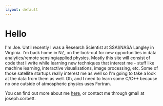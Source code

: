 ```yaml
---
layout: default
---
```


# Hello

I'm Joe. Until recently I was a Research Scientist at SSAI/NASA Langley in Virginia.  I'm back home in NZ, on the look-out for new opportunities in data analytics/remote sensing/applied physics.  Mostly this site will consist of code that I write while learning new techniques that interest me - stuff like machine learning, interactive visualisations, image processing, etc.  Some of those satellite startups really interest me as well so I'm going to take a look at the data from them as well.  Oh, and I need to learn some C/C++ because no one outside of atmospheric physics uses Fortran.

You can find out more about me [here](./about.md), or contact me through gmail at joseph.corbett.
